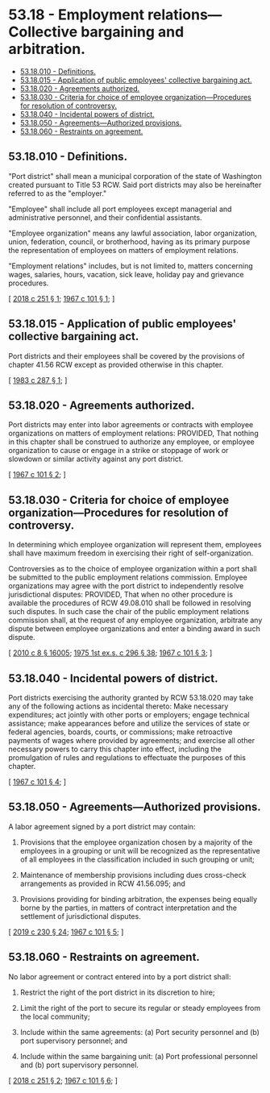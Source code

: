 # 53.18 - Employment relations—Collective bargaining and arbitration.
* [53.18.010 - Definitions.](#5318010---definitions)
* [53.18.015 - Application of public employees' collective bargaining act.](#5318015---application-of-public-employees-collective-bargaining-act)
* [53.18.020 - Agreements authorized.](#5318020---agreements-authorized)
* [53.18.030 - Criteria for choice of employee organization—Procedures for resolution of controversy.](#5318030---criteria-for-choice-of-employee-organizationprocedures-for-resolution-of-controversy)
* [53.18.040 - Incidental powers of district.](#5318040---incidental-powers-of-district)
* [53.18.050 - Agreements—Authorized provisions.](#5318050---agreementsauthorized-provisions)
* [53.18.060 - Restraints on agreement.](#5318060---restraints-on-agreement)
## 53.18.010 - Definitions.
"Port district" shall mean a municipal corporation of the state of Washington created pursuant to Title 53 RCW. Said port districts may also be hereinafter referred to as the "employer."

"Employee" shall include all port employees except managerial and administrative personnel, and their confidential assistants.

"Employee organization" means any lawful association, labor organization, union, federation, council, or brotherhood, having as its primary purpose the representation of employees on matters of employment relations.

"Employment relations" includes, but is not limited to, matters concerning wages, salaries, hours, vacation, sick leave, holiday pay and grievance procedures.

\[ [2018 c 251 § 1](http://lawfilesext.leg.wa.gov/biennium/2017-18/Pdf/Bills/Session%20Laws/Senate/6230.SL.pdf?cite=2018%20c%20251%20§%201); [1967 c 101 § 1](http://leg.wa.gov/CodeReviser/documents/sessionlaw/1967c101.pdf?cite=1967%20c%20101%20§%201); \]

## 53.18.015 - Application of public employees' collective bargaining act.
Port districts and their employees shall be covered by the provisions of chapter 41.56 RCW except as provided otherwise in this chapter.

\[ [1983 c 287 § 1](http://leg.wa.gov/CodeReviser/documents/sessionlaw/1983c287.pdf?cite=1983%20c%20287%20§%201); \]

## 53.18.020 - Agreements authorized.
Port districts may enter into labor agreements or contracts with employee organizations on matters of employment relations: PROVIDED, That nothing in this chapter shall be construed to authorize any employee, or employee organization to cause or engage in a strike or stoppage of work or slowdown or similar activity against any port district.

\[ [1967 c 101 § 2](http://leg.wa.gov/CodeReviser/documents/sessionlaw/1967c101.pdf?cite=1967%20c%20101%20§%202); \]

## 53.18.030 - Criteria for choice of employee organization—Procedures for resolution of controversy.
In determining which employee organization will represent them, employees shall have maximum freedom in exercising their right of self-organization.

Controversies as to the choice of employee organization within a port shall be submitted to the public employment relations commission. Employee organizations may agree with the port district to independently resolve jurisdictional disputes: PROVIDED, That when no other procedure is available the procedures of RCW 49.08.010 shall be followed in resolving such disputes. In such case the chair of the public employment relations commission shall, at the request of any employee organization, arbitrate any dispute between employee organizations and enter a binding award in such dispute.

\[ [2010 c 8 § 16005](http://lawfilesext.leg.wa.gov/biennium/2009-10/Pdf/Bills/Session%20Laws/Senate/6239-S.SL.pdf?cite=2010%20c%208%20§%2016005); [1975 1st ex.s. c 296 § 38](http://leg.wa.gov/CodeReviser/documents/sessionlaw/1975ex1c296.pdf?cite=1975%201st%20ex.s.%20c%20296%20§%2038); [1967 c 101 § 3](http://leg.wa.gov/CodeReviser/documents/sessionlaw/1967c101.pdf?cite=1967%20c%20101%20§%203); \]

## 53.18.040 - Incidental powers of district.
Port districts exercising the authority granted by RCW 53.18.020 may take any of the following actions as incidental thereto: Make necessary expenditures; act jointly with other ports or employers; engage technical assistance; make appearances before and utilize the services of state or federal agencies, boards, courts, or commissions; make retroactive payments of wages where provided by agreements; and exercise all other necessary powers to carry this chapter into effect, including the promulgation of rules and regulations to effectuate the purposes of this chapter.

\[ [1967 c 101 § 4](http://leg.wa.gov/CodeReviser/documents/sessionlaw/1967c101.pdf?cite=1967%20c%20101%20§%204); \]

## 53.18.050 - Agreements—Authorized provisions.
A labor agreement signed by a port district may contain:

1. Provisions that the employee organization chosen by a majority of the employees in a grouping or unit will be recognized as the representative of all employees in the classification included in such grouping or unit;

2. Maintenance of membership provisions including dues cross-check arrangements as provided in RCW 41.56.095; and

3. Provisions providing for binding arbitration, the expenses being equally borne by the parties, in matters of contract interpretation and the settlement of jurisdictional disputes.

\[ [2019 c 230 § 24](http://lawfilesext.leg.wa.gov/biennium/2019-20/Pdf/Bills/Session%20Laws/House/1575-S.SL.pdf?cite=2019%20c%20230%20§%2024); [1967 c 101 § 5](http://leg.wa.gov/CodeReviser/documents/sessionlaw/1967c101.pdf?cite=1967%20c%20101%20§%205); \]

## 53.18.060 - Restraints on agreement.
No labor agreement or contract entered into by a port district shall:

1. Restrict the right of the port district in its discretion to hire;

2. Limit the right of the port to secure its regular or steady employees from the local community;

3. Include within the same agreements: (a) Port security personnel and (b) port supervisory personnel; and

4. Include within the same bargaining unit: (a) Port professional personnel and (b) port supervisory personnel.

\[ [2018 c 251 § 2](http://lawfilesext.leg.wa.gov/biennium/2017-18/Pdf/Bills/Session%20Laws/Senate/6230.SL.pdf?cite=2018%20c%20251%20§%202); [1967 c 101 § 6](http://leg.wa.gov/CodeReviser/documents/sessionlaw/1967c101.pdf?cite=1967%20c%20101%20§%206); \]

